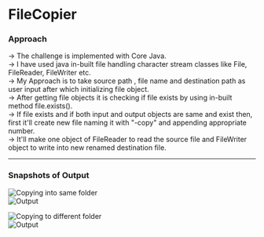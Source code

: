 # FileCopier

<h3>Approach</h3>

-> The challenge is implemented with Core Java.<br>
-> I have used java in-built file handling character stream classes like File, FileReader, FileWriter etc.<br>
-> My Approach is to take source path , file name and destination path as user input after which initializing file object.<br>
-> After getting file objects it is checking if file exists by using in-built method file.exists(). <br>
-> If file exists and if both input and output objects are same and exist then, first it'll create new file naming it with "-copy" and appending appropriate number.<br>
-> It'll make one object of FileReader to read the source file and FileWriter object to write into new renamed destination file.

<hr>

<h3>Snapshots of Output</h3>

![Copying into same folder](https://user-images.githubusercontent.com/64486280/214250364-8dfd6f86-7812-4d97-bf99-a84980ea6ee3.png)
<br>
![Output](https://user-images.githubusercontent.com/64486280/214250481-fbeb06d9-fddc-4d9d-a24b-0de965db4347.png)
<br>

![Copying to different folder](https://user-images.githubusercontent.com/64486280/214250861-5a78ccb9-c3da-4144-920a-718ba3c664b3.png)
<br>
![Output](https://user-images.githubusercontent.com/64486280/214250885-a0d41ab0-6427-4597-9968-deb42f012250.png)
<br>
